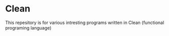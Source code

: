 # Clean
This repesitory is for various intresting programs written in Clean (functional programing language)
